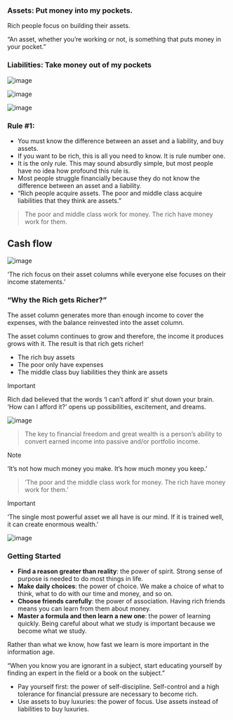 
### Assets: Put money into my pockets.

Rich people focus on building their assets.

“An asset, whether you’re working or not, is something that puts money in your pocket.”

### Liabilities: Take money out of my pockets

![image](https://github.com/remidinishanth/distributed_systems/assets/19663316/32bdb2f8-16cb-4527-8dbb-24f3e0367d27)

![image](https://github.com/remidinishanth/distributed_systems/assets/19663316/e9ca19db-2b20-4a0b-baa0-50246c8e5979)

![image](https://github.com/remidinishanth/distributed_systems/assets/19663316/625272ad-8882-4d7c-b2ee-806fc77ba599)


### Rule #1:

* You must know the difference between an asset and a liability, and buy assets.
* If you want to be rich, this is all you need to know. It is rule number one.
* It is the only rule. This may sound absurdly simple, but most people have no idea how profound this rule is.
* Most people struggle financially because they do not know the difference between an asset and a liability.
* “Rich people acquire assets. The poor and middle class acquire liabilities that they think are assets.”

> The poor and middle class work for money. The rich have money work for them.

## Cash flow

![image](https://github.com/remidinishanth/distributed_systems/assets/19663316/c9f6cbdb-7874-4503-8891-050df5a7aebe)

‘The rich focus on their asset columns while everyone else focuses on their income statements.’


### “Why the Rich gets Richer?”

The asset column generates more than enough income to cover the expenses, with the balance reinvested into the asset column. 

The asset column continues to grow and therefore, the income it produces grows with it. The result is that rich gets richer!

* The rich buy assets
* The poor only have expenses
* The middle class buy liabilities they think are assets

> [!IMPORTANT]  
> Rich dad believed that the words ‘I can’t afford it' shut down your brain. ‘How can I afford it?’ opens up possibilities, excitement, and dreams.

![image](https://github.com/remidinishanth/distributed_systems/assets/19663316/d1fbf911-1e01-4401-8af0-43ccb0625111)


> The key to financial freedom and great wealth is a person’s ability to convert earned income into passive and/or portfolio income.

> [!NOTE]
> ‘It’s not how much money you make. It’s how much money you keep.’

> ‘The poor and the middle class work for money. The rich have money work for them.’

> [!IMPORTANT]
> ‘The single most powerful asset we all have is our mind. If it is trained well, it can create enormous wealth.’

![image](https://github.com/remidinishanth/distributed_systems/assets/19663316/f8e7c52c-1ab6-43d7-aeac-c4c2cdd249e0)


### Getting Started

* **Find a reason greater than reality**: the power of spirit. Strong sense of purpose is needed to do most things in life.
* **Make daily choices**: the power of choice. We make a choice of what to think, what to do with our time and money, and so on.
* **Choose friends carefully**: the power of association. Having rich friends means you can learn from them about money.
* **Master a formula and then learn a new one**: the power of learning quickly. Being careful about what we study is important because we become what we study.
  
Rather than what we know, how fast we learn is more important in the information age.

“When you know you are ignorant in a subject, start educating yourself by finding an expert in the field or a book on the subject.”


* Pay yourself first: the power of self-discipline. Self-control and a high tolerance for financial pressure are necessary to become rich.
* Use assets to buy luxuries: the power of focus. Use assets instead of liabilities to buy luxuries.
